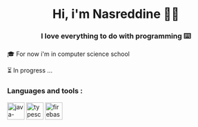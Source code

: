 <h1 align="center">Hi, i'm Nasreddine 👋🏼</h1>
<h3 align="center">I love everything to do with programming ⌨️</h3>

<p>🎓 For now i'm in computer science school</p>
<p>⏳ In progress ...</p>

<h3 align="left">Languages and tools :</h3>
<p align="left">
  <img width="40" height="40" src="https://img.icons8.com/color/48/java-coffee-cup-logo--v1.png" alt="java-coffee-cup-logo--v1"/>
  <img width="40" height="40" src="https://img.icons8.com/color/40/typescript.png" alt="typescript"/>
  <img width="40" height="40" src="https://img.icons8.com/color/48/firebase.png" alt="firebase"/>
</p>
